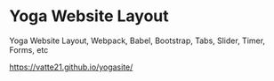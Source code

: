 # Yoga Website Layout
Yoga Website Layout, Webpack, Babel, Bootstrap, Tabs, Slider, Timer, Forms, etc

https://vatte21.github.io/yogasite/
